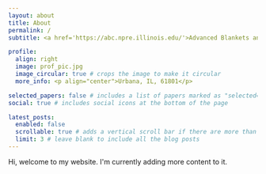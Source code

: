 ```yaml
---
layout: about
title: About
permalink: /
subtitle: <a href='https://abc.npre.illinois.edu/'>Advanced Blankets and Coolants Laboratory</a>, University of Illinois Urbana-Champaign

profile:
  align: right
  image: prof_pic.jpg
  image_circular: true # crops the image to make it circular
  more_info: <p align="center">Urbana, IL, 61801</p>

selected_papers: false # includes a list of papers marked as "selected={true}"
social: true # includes social icons at the bottom of the page

latest_posts:
  enabled: false
  scrollable: true # adds a vertical scroll bar if there are more than 3 new posts items
  limit: 3 # leave blank to include all the blog posts
---
```


Hi, welcome to my website. I'm currently adding more content to it.
